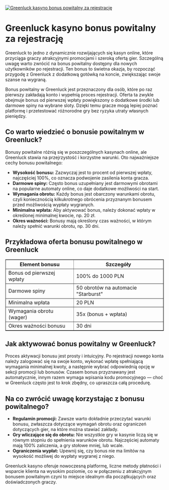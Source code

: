 [![Greenluck kasyno bonus powitalny za rejestrację](https://123-caf.pages.dev/gitsignup.png)](https://vrmoo.ru/Bt82HjjY)

<h1>Greenluck kasyno bonus powitalny za rejestrację</h1> <p>Greenluck to jedno z dynamicznie rozwijających się kasyn online, które przyciąga graczy atrakcyjnymi promocjami i szeroką ofertą gier. Szczególną uwagę warto zwrócić na bonus powitalny dostępny dla nowych użytkowników po rejestracji. Ten bonus to świetna okazja, by rozpocząć przygodę z Greenluck z dodatkową gotówką na koncie, zwiększając swoje szanse na wygraną.</p> <p>Bonus powitalny w Greenluck jest przeznaczony dla osób, które po raz pierwszy zakładają konto i wypełnią proces rejestracji. Oferta ta zwykle obejmuje bonus od pierwszej wpłaty powiększony o dodatkowe środki lub darmowe spiny na wybrane sloty. Dzięki temu gracze mogą lepiej poznać platformę i przetestować różnorodne gry bez ryzyka utraty własnych pieniędzy.</p> <h2>Co warto wiedzieć o bonusie powitalnym w Greenluck?</h2> <p>Bonusy powitalne różnią się w poszczególnych kasynach online, ale Greenluck stawia na przejrzystość i korzystne warunki. Oto najważniejsze cechy bonusu powitalnego:</p> <ul>   <li><strong>Wysokość bonusu:</strong> Zazwyczaj jest to procent od pierwszej wpłaty, najczęściej 100%, co oznacza podwojenie zasilenia konta gracza.</li>   <li><strong>Darmowe spiny:</strong> Często bonus uzupełniany jest darmowymi obrotami na popularne automaty online, co daje dodatkowe możliwości na start.</li>   <li><strong>Wymagania obrotu:</strong> Każdy bonus jest obarczony warunkami obrotu, czyli koniecznością kilkukrotnego obrócenia przyznanym bonusem przed możliwością wypłaty wygranych.</li>   <li><strong>Minimalna wpłata:</strong> Aby aktywować bonus, należy dokonać wpłaty w określonej minimalnej kwocie, np. 20 zł.</li>   <li><strong>Okres ważności:</strong> Bonusy mają określony czas ważności, w którym należy spełnić warunki obrotu, np. 30 dni.</li> </ul> <h2>Przykładowa oferta bonusu powitalnego w Greenluck</h2> <table border="1" cellpadding="8" cellspacing="0">   <thead>     <tr>       <th>Element bonusu</th>       <th>Szczegóły</th>     </tr>   </thead>   <tbody>     <tr>       <td>Bonus od pierwszej wpłaty</td>       <td>100% do 1000 PLN</td>     </tr>     <tr>       <td>Darmowe spiny</td>       <td>50 obrotów na automacie "Starburst"</td>     </tr>     <tr>       <td>Minimalna wpłata</td>       <td>20 PLN</td>     </tr>     <tr>       <td>Wymagania obrotu (wager)</td>       <td>35x (bonus + wpłata)</td>     </tr>     <tr>       <td>Okres ważności bonusu</td>       <td>30 dni</td>     </tr>   </tbody> </table> <h2>Jak aktywować bonus powitalny w Greenluck?</h2> <p>Proces aktywacji bonusu jest prosty i intuicyjny. Po rejestracji nowego konta należy zalogować się na swoje konto, wykonać wpłatę spełniającą wymagania minimalnej kwoty, a następnie wybrać odpowiednią opcję w sekcji promocji lub bonusów. Czasem bonus przyznawany jest automatycznie, innym razem wymaga wpisania kodu promocyjnego — choć w Greenluck często jest to krok zbędny, co upraszcza całą procedurę.</p> <h2>Na co zwrócić uwagę korzystając z bonusu powitalnego?</h2> <ul>   <li><strong>Regulamin promocji:</strong> Zawsze warto dokładnie przeczytać warunki bonusu, zwłaszcza dotyczące wymagań obrotu oraz ograniczeń dotyczących gier, na które można stawiać zakłady.</li>   <li><strong>Gry wliczające się do obrotu:</strong> Nie wszystkie gry w kasynie liczą się w równym stopniu do spełnienia warunków obrotu. Najczęściej automaty mają 100% zaliczenia, a gry stołowe mniej, lub wcale.</li>   <li><strong>Ograniczenia wypłat:</strong> Upewnij się, czy bonus nie ma limitów na wysokość możliwej do wypłaty wygranej z niego.</li> </ul> <p>Greenluck kasyno oferuje nowoczesną platformę, liczne metody płatności i wsparcie klienta na wysokim poziomie, co w połączeniu z atrakcyjnym bonusem powitalnym czyni to miejsce idealnym dla początkujących oraz doświadczonych graczy.</p>